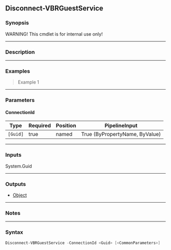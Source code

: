 Disconnect-VBRGuestService
--------------------------

### Synopsis
WARNING! This cmdlet is for internal use only!

---

### Description

---

### Examples
> Example 1

---

### Parameters
#### **ConnectionId**

|Type    |Required|Position|PipelineInput                 |
|--------|--------|--------|------------------------------|
|`[Guid]`|true    |named   |True (ByPropertyName, ByValue)|

---

### Inputs
System.Guid

---

### Outputs
* [Object](https://learn.microsoft.com/en-us/dotnet/api/System.Object)

---

### Notes

---

### Syntax
```PowerShell
Disconnect-VBRGuestService -ConnectionId <Guid> [<CommonParameters>]
```
